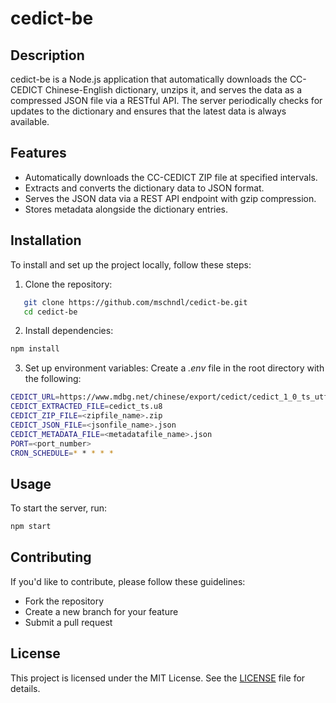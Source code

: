 # cedict-be

## Description
cedict-be is a Node.js application that automatically downloads the CC-CEDICT Chinese-English dictionary, unzips it, and serves the data as a compressed JSON file via a RESTful API. The server periodically checks for updates to the dictionary and ensures that the latest data is always available.

## Features
- Automatically downloads the CC-CEDICT ZIP file at specified intervals.
- Extracts and converts the dictionary data to JSON format.
- Serves the JSON data via a REST API endpoint with gzip compression.
- Stores metadata alongside the dictionary entries.

## Installation
To install and set up the project locally, follow these steps:

1. Clone the repository:
```bash
   git clone https://github.com/mschndl/cedict-be.git
   cd cedict-be
```
2. Install dependencies:
```bash
npm install
```
3. Set up environment variables: Create a *.env* file in the root directory with the following:
```bash
CEDICT_URL=https://www.mdbg.net/chinese/export/cedict/cedict_1_0_ts_utf-8_mdbg.zip
CEDICT_EXTRACTED_FILE=cedict_ts.u8
CEDICT_ZIP_FILE=<zipfile_name>.zip
CEDICT_JSON_FILE=<jsonfile_name>.json
CEDICT_METADATA_FILE=<metadatafile_name>.json
PORT=<port_number>
CRON_SCHEDULE=* * * * *
```
## Usage
To start the server, run:
```bash
npm start
```
## Contributing
If you'd like to contribute, please follow these guidelines:
* Fork the repository
* Create a new branch for your feature
* Submit a pull request

## License
This project is licensed under the MIT License. See the [LICENSE](LICENSE) file for details.




